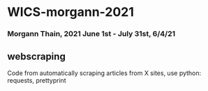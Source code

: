 # WICS-morgann-2021
### Morgann Thain, 2021 June 1st - July 31st, 6/4/21

## webscraping
Code from automatically scraping articles from X sites, use python: requests, prettyprint
